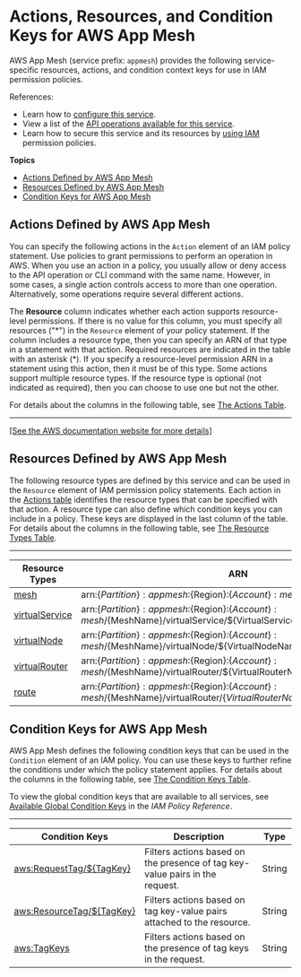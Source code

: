 # Actions, Resources, and Condition Keys for AWS App Mesh<a name="list_awsappmesh"></a>

AWS App Mesh \(service prefix: `appmesh`\) provides the following service\-specific resources, actions, and condition context keys for use in IAM permission policies\.

References:
+ Learn how to [configure this service](https://docs.aws.amazon.com/app-mesh/latest/userguide/)\.
+ View a list of the [API operations available for this service](https://docs.aws.amazon.com/app-mesh/latest/APIReference/)\.
+ Learn how to secure this service and its resources by [using IAM](https://docs.aws.amazon.com/app-mesh/latest/userguide/IAM_policies.html) permission policies\.

**Topics**
+ [Actions Defined by AWS App Mesh](#awsappmesh-actions-as-permissions)
+ [Resources Defined by AWS App Mesh](#awsappmesh-resources-for-iam-policies)
+ [Condition Keys for AWS App Mesh](#awsappmesh-policy-keys)

## Actions Defined by AWS App Mesh<a name="awsappmesh-actions-as-permissions"></a>

You can specify the following actions in the `Action` element of an IAM policy statement\. Use policies to grant permissions to perform an operation in AWS\. When you use an action in a policy, you usually allow or deny access to the API operation or CLI command with the same name\. However, in some cases, a single action controls access to more than one operation\. Alternatively, some operations require several different actions\.

The **Resource** column indicates whether each action supports resource\-level permissions\. If there is no value for this column, you must specify all resources \("\*"\) in the `Resource` element of your policy statement\. If the column includes a resource type, then you can specify an ARN of that type in a statement with that action\. Required resources are indicated in the table with an asterisk \(\*\)\. If you specify a resource\-level permission ARN in a statement using this action, then it must be of this type\. Some actions support multiple resource types\. If the resource type is optional \(not indicated as required\), then you can choose to use one but not the other\.

For details about the columns in the following table, see [The Actions Table](reference_policies_actions-resources-contextkeys.md#actions_table)\.


****  
[\[See the AWS documentation website for more details\]](http://docs.aws.amazon.com/IAM/latest/UserGuide/list_awsappmesh.html)

## Resources Defined by AWS App Mesh<a name="awsappmesh-resources-for-iam-policies"></a>

The following resource types are defined by this service and can be used in the `Resource` element of IAM permission policy statements\. Each action in the [Actions table](#awsappmesh-actions-as-permissions) identifies the resource types that can be specified with that action\. A resource type can also define which condition keys you can include in a policy\. These keys are displayed in the last column of the table\. For details about the columns in the following table, see [The Resource Types Table](reference_policies_actions-resources-contextkeys.md#resources_table)\.


****  

| Resource Types | ARN | Condition Keys | 
| --- | --- | --- | 
|   [ mesh ](https://docs.aws.amazon.com/app-mesh/latest/userguide/meshes.html)  |  arn:$\{Partition\}:appmesh:$\{Region\}:$\{Account\}:mesh/$\{MeshName\}  |   [ aws:ResourceTag/$\{TagKey\} ](#awsappmesh-aws_ResourceTag___TagKey_)   | 
|   [ virtualService ](https://docs.aws.amazon.com/app-mesh/latest/userguide/virtual_services.html)  |  arn:$\{Partition\}:appmesh:$\{Region\}:$\{Account\}:mesh/$\{MeshName\}/virtualService/$\{VirtualServiceName\}  |   [ aws:ResourceTag/$\{TagKey\} ](#awsappmesh-aws_ResourceTag___TagKey_)   | 
|   [ virtualNode ](https://docs.aws.amazon.com/app-mesh/latest/userguide/virtual_nodes.html)  |  arn:$\{Partition\}:appmesh:$\{Region\}:$\{Account\}:mesh/$\{MeshName\}/virtualNode/$\{VirtualNodeName\}  |   [ aws:ResourceTag/$\{TagKey\} ](#awsappmesh-aws_ResourceTag___TagKey_)   | 
|   [ virtualRouter ](https://docs.aws.amazon.com/app-mesh/latest/userguide/virtual_routers.html)  |  arn:$\{Partition\}:appmesh:$\{Region\}:$\{Account\}:mesh/$\{MeshName\}/virtualRouter/$\{VirtualRouterName\}  |   [ aws:ResourceTag/$\{TagKey\} ](#awsappmesh-aws_ResourceTag___TagKey_)   | 
|   [ route ](https://docs.aws.amazon.com/app-mesh/latest/userguide/routes.html)  |  arn:$\{Partition\}:appmesh:$\{Region\}:$\{Account\}:mesh/$\{MeshName\}/virtualRouter/$\{VirtualRouterName\}/route/$\{RouteName\}  |   [ aws:ResourceTag/$\{TagKey\} ](#awsappmesh-aws_ResourceTag___TagKey_)   | 

## Condition Keys for AWS App Mesh<a name="awsappmesh-policy-keys"></a>

AWS App Mesh defines the following condition keys that can be used in the `Condition` element of an IAM policy\. You can use these keys to further refine the conditions under which the policy statement applies\. For details about the columns in the following table, see [The Condition Keys Table](reference_policies_actions-resources-contextkeys.md#context_keys_table)\.

To view the global condition keys that are available to all services, see [Available Global Condition Keys](reference_policies_condition-keys.html#AvailableKeys) in the *IAM Policy Reference*\.


****  

| Condition Keys | Description | Type | 
| --- | --- | --- | 
|   [ aws:RequestTag/$\{TagKey\} ](https://docs.aws.amazon.com/IAM/latest/UserGuide/reference_policies_condition-keys.html#condition-keys-requesttag)  | Filters actions based on the presence of tag key\-value pairs in the request\. | String | 
|   [ aws:ResourceTag/$\{TagKey\} ](https://docs.aws.amazon.com/IAM/latest/UserGuide/reference_policies_condition-keys.html#condition-keys-resourcetag)  | Filters actions based on tag key\-value pairs attached to the resource\. | String | 
|   [ aws:TagKeys ](https://docs.aws.amazon.com/IAM/latest/UserGuide/reference_policies_condition-keys.html#condition-keys-tagkeys)  | Filters actions based on the presence of tag keys in the request\. | String | 